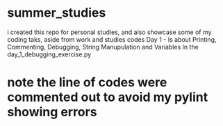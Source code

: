 # summer_studies
i created this repo for personal studies, and also showcase some of my coding taks, aside from work and studies codes
Day 1 - Is about Printing, Commenting, Debugging, String Manupulation and Variables
In the day_1_debugging_exercise.py 
# note the line of codes were commented out to avoid my pylint showing errors